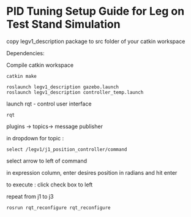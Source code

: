 # PID Tuning Setup Guide for Leg on Test Stand Simulation

copy legv1_description package to src folder of your catkin workspace

Dependencies: 


Compile catkin workspace

    catkin make

    roslaunch legv1_description gazebo.launch 
    roslaunch legv1_description controller_temp.launch


launch rqt - control  user interface

    rqt

plugins -> topics-> message publisher 

in dropdown for topic : 

    select /legv1/j1_position_controller/command

select arrow to left of command 

in expression column, enter desires position in radians and hit enter

to execute : click check box to left

repeat from j1 to j3

    rosrun rqt_reconfigure rqt_reconfigure 

